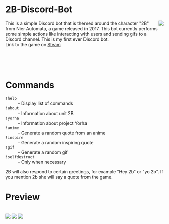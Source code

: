 # 2B-Discord-Bot
<img src="https://github.com/Thassanai546/2B-Discord-Bot/blob/master/gifs/collection/845.gif" align=right>
This is a simple Discord bot that is themed around the character "2B" from Nier Automata, a game released in 2017. 
This bot currently performs some simple actions like interacting with users and sending gifs to a Discord channel. This is my first ever Discord bot.
<br>
Link to the game on <a href="https://store.steampowered.com/agecheck/app/524220/">Steam</a>

<br><br><br>
# Commands

<dl>
  <dt><code>!help</code></dt>
  <dd>- Display list of commands</dd>
  <dt><code>!about</code></dt>
  <dd>- Information about unit 2B</dd>
  <dt><code>!yorha</code></dt>
  <dd>- Information about project Yorha</dd>
  <dt><code>!anime</code></dt>
  <dd>- Generate a random quote from an anime</dd>
  <dt><code>!inspire</code></dt>
  <dd>- Generate a random inspiring quote</dd>
  <dt><code>!gif</code></dt>
  <dd>- Generate a random gif</dd>
  <dt><code>!selfdestruct</code></dt>
  <dd>- Only when necessary</dd>
</dl>

2B will also respond to certain greetings, for example "Hey 2b" or "yo 2b". 
If you mention 2b she will say a quote from the game.

# Preview
<br>
<img src="https://user-images.githubusercontent.com/72495327/124033440-d93e0c00-d9f1-11eb-80f2-fe43c9c03dfb.PNG">
<img src="https://user-images.githubusercontent.com/72495327/124033529-f541ad80-d9f1-11eb-988d-4a91e10c7374.PNG">
<img src="https://user-images.githubusercontent.com/72495327/124144644-0e933a00-da84-11eb-9f2d-8346ccf9fa7d.PNG">

